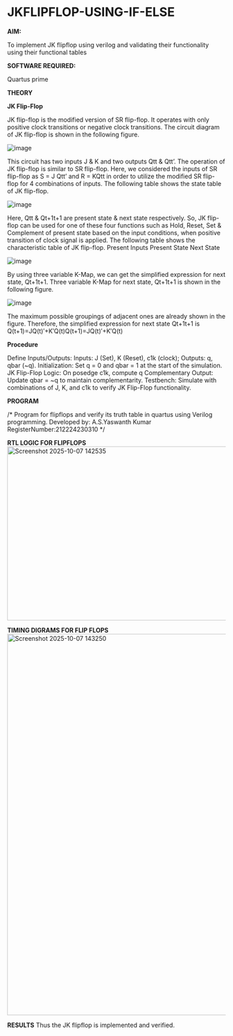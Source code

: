 # JKFLIPFLOP-USING-IF-ELSE

**AIM:** 

To implement  JK flipflop using verilog and validating their functionality using their functional tables

**SOFTWARE REQUIRED:**

Quartus prime

**THEORY**

**JK Flip-Flop**

JK flip-flop is the modified version of SR flip-flop. It operates with only positive clock transitions or negative clock transitions. The circuit diagram of JK flip-flop is shown in the following figure.

![image](https://github.com/naavaneetha/JKFLIPFLOP-USING-IF-ELSE/assets/154305477/a649c30b-232b-4558-b188-fd6c09845180)


This circuit has two inputs J & K and two outputs Qtt & Qtt’. The operation of JK flip-flop is similar to SR flip-flop. Here, we considered the inputs of SR flip-flop as S = J Qtt’ and R = KQtt in order to utilize the modified SR flip-flop for 4 combinations of inputs. The following table shows the state table of JK flip-flop.

![image](https://github.com/naavaneetha/JKFLIPFLOP-USING-IF-ELSE/assets/154305477/c4360742-e8a8-4937-b089-c46c0433f9a3)

 
Here, Qtt & Qt+1t+1 are present state & next state respectively. So, JK flip-flop can be used for one of these four functions such as Hold, Reset, Set & Complement of present state based on the input conditions, when positive transition of clock signal is applied. The following table shows the characteristic table of JK flip-flop. Present Inputs Present State Next State
 
![image](https://github.com/naavaneetha/JKFLIPFLOP-USING-IF-ELSE/assets/154305477/6c275261-a6d5-4c37-a3a7-1e88ca11c4cd)

By using three variable K-Map, we can get the simplified expression for next state, Qt+1t+1. Three variable K-Map for next state, Qt+1t+1 is shown in the following figure.
 
![image](https://github.com/naavaneetha/JKFLIPFLOP-USING-IF-ELSE/assets/154305477/5174f41b-0ce0-4329-a372-6d1943ea6673)

The maximum possible groupings of adjacent ones are already shown in the figure. Therefore, the simplified expression for next state Qt+1t+1 is Q(t+1)=JQ(t)′+K′Q(t)Q(t+1)=JQ(t)′+K′Q(t)

**Procedure**

Define Inputs/Outputs: Inputs: J (Set), K (Reset), c1k (clock); Outputs: q, qbar (~q).
Initialization: Set q = 0 and qbar = 1 at the start of the simulation.
JK Flip-Flop Logic: On posedge c1k, compute q
Complementary Output: Update qbar = ~q to maintain complementarity.
Testbench: Simulate with combinations of J, K, and c1k to verify JK Flip-Flop functionality.

**PROGRAM**

/* Program for flipflops and verify its truth table in quartus using Verilog programming.
Developed by: A.S.Yaswanth Kumar
RegisterNumber:212224230310
*/

**RTL LOGIC FOR FLIPFLOPS**
<img width="632" height="400" alt="Screenshot 2025-10-07 142535" src="https://github.com/user-attachments/assets/c40e2ca3-3367-48d7-8496-fc1dd2a9accf" />

**TIMING DIGRAMS FOR FLIP FLOPS**
<img width="1919" height="877" alt="Screenshot 2025-10-07 143250" src="https://github.com/user-attachments/assets/81ada489-e19d-4ac2-becb-fc08bef9e2fd" />

**RESULTS**
Thus the JK flipflop is implemented and verified.

